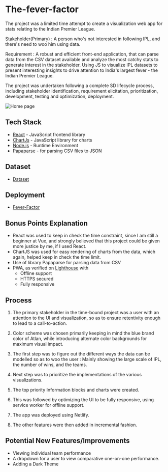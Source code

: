 # The-fever-factor

The project was a limited time attempt to create a visualization web app for stats relating to the Indian Premier League. 

Stakeholder(Primary) : A person who's not interested in following IPL, and there's need to woo him using data.

Requirement : A robust and efficient front-end application, that can parse data from the CSV dataset available and analyze the most catchy stats to generate interest in the stakeholder.
Using JS to visualize IPL datasets to present interesting insights to drive attention to India's largest fever - the Indian Premier League. 

The project was undertaken following a complete SD lifecycle process, including stakeholder identification, requirement elicitation, prioritization, development, testing and optimization, deployment.

![Home page](https://i.ibb.co/d0HycDW/Capture2.png)

## Tech Stack
  - [React](https://reactjs.org/) - JavaScript frontend library
  - [ChartJs](https://www.chartjs.org/) - JavaScript library for charts
  - [Node.js](http://nodejs.org) - Runtime Environment
  - [Papaparse](https://www.papaparse.com/) - for parsing CSV files to JSON

## Dataset
  - [Dataset](https://www.kaggle.com/saurav9786/indian-premier-league-match-analysis)  

## Deployment
  - [Fever-Factor](https://fever-factor.netlify.app)  
  

## Bonus Points Explanation
  - React was used to keep in check the time constraint, since I am still a beginner at Vue, and strongly believed that this project could be given more justice by me, if I used React.
  - ChartJS was used for easy rendering of charts from the data, which again, helped keep in check the time limit.
  - Use of library Papaparse for parsing data from CSV
  - PWA, as verified on [Lighthouse](https://developers.google.com/web/tools/lighthouse) with 
      - Offline support
      - HTTPS secured
      - Fully responsive 
  
  
## Process
1. The primary stakeholder in the time-bound project was a user with an attention to the UI and visualization, so as to ensure retentivity enough to lead to a call-to-action.

2. Color scheme was chosen primarily keeping in mind the blue brand color of Atlan, while introducing alternate color backgrounds for maximum visual impact.

3. The first step was to figure out the different ways the data can be modelled so as to woo the user : Mainly showing the large scale of IPL, the number of wins, and the teams.

4. Next step was to prioritize the implementations of the various visualizations.

5. The top priority Information blocks and charts were created.

6. This was followed by optimizing the UI to be fully responsive, using service worker for offline support.

7. The app was deployed using Netlify.

8. The other features were then added in incremental fashion.


## Potential New Features/Improvements
  - Viewing individual team performance
  - A dropdown for a user to view comparative one-on-one performance.
  - Adding a Dark Theme

